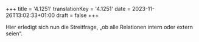 +++
title = '4.1251'
translationKey = '4.1251'
date = 2023-11-26T13:02:33+01:00
draft = false
+++

Hier erledigt sich nun die Streitfrage, „ob alle Relationen intern oder extern seien“.
